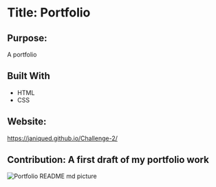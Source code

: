 # Title: Portfolio

## Purpose:
A portfolio

## Built With
* HTML
* CSS

## Website:
https://janiqued.github.io/Challenge-2/

## Contribution: A first draft of my portfolio work

![Portfolio README md picture](https://user-images.githubusercontent.com/107452533/179123823-6498145c-bdae-4179-8611-772cc46a2daf.jpg)
